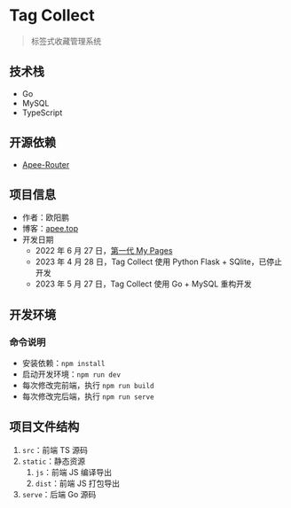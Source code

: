 # Tag Collect

> 标签式收藏管理系统

## 技术栈

- Go
- MySQL
- TypeScript

## 开源依赖

- [Apee-Router](https://github.com/oyps/apee-router)

## 项目信息

- 作者：欧阳鹏
- 博客：[apee.top](https://apee.top)
- 开发日期
    - 2022 年 6 月 27 日，[第一代 My Pages](https://github.com/oyps/mypages)
    - 2023 年 4 月 28 日，Tag Collect 使用 Python Flask + SQlite，已停止开发
    - 2023 年 5 月 27 日，Tag Collect 使用 Go + MySQL 重构开发

## 开发环境

### 命令说明

- 安装依赖：`npm install`
- 启动开发环境：`npm run dev`
- 每次修改完前端，执行 `npm run build`
- 每次修改完后端，执行 `npm run serve`

## 项目文件结构

1. `src`：前端 TS 源码
2. `static`：静态资源
    1. `js`：前端 JS 编译导出
    2. `dist`：前端 JS 打包导出
3. `serve`：后端 Go 源码